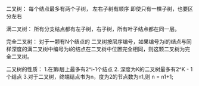 二叉树：
每个结点最多有两个子树，
左右子树有顺序
即使只有一棵子树，也要区分左右

满二叉树：
所有分支结点都有左子树，右子树，所有叶子结点都在同一层。

完全二叉树：
对于一颗有N个结点的 二叉树按层序编号，如果编号为i的结点与同样深度的满二叉树中编号为i的结点在二叉树中位置完全相同，则这颗二叉树为完全二叉树。

二叉树的性质：
1.在第i层上最多有2^i-1个结点
2. 深度为K的二叉树最多有2^K - 1个结点
3.对于二叉树，终端结点书为n，度为2的节点数为n1,则 n = n1+1;
